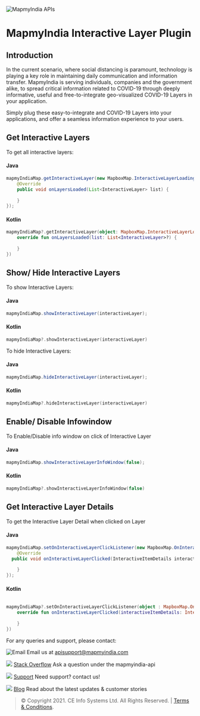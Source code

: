 
![MapmyIndia APIs](https://www.mapmyindia.com/api/img/mapmyindia-api.png)
# MapmyIndia Interactive Layer Plugin

## Introduction

In the current scenario, where social distancing is paramount, technology is playing a key role in maintaining daily communication and information transfer. MapmyIndia is serving individuals, companies and the government alike, to spread critical information related to COVID-19 through deeply informative, useful and free-to-integrate geo-visualized COVID-19 Layers in your application.

Simply plug these easy-to-integrate and COVID-19 Layers into your applications, and offer a seamless information experience to your users.

## Get Interactive Layers

To get all interactive layers:
#### Java
~~~java
mapmyIndiaMap.getInteractiveLayer(new MapboxMap.InteractiveLayerLoadingListener() {  
    @Override  
    public void onLayersLoaded(List<InteractiveLayer> list) {  
  
    }  
});
~~~

#### Kotlin
~~~kotlin
mapmyIndiaMap?.getInteractiveLayer(object: MapboxMap.InteractiveLayerLoadingListener {  
    override fun onLayersLoaded(list: List<InteractiveLayer>?) {  
        
    }  
})
~~~

## Show/ Hide Interactive Layers

To show Interactive Layers:
#### Java
~~~java
mapmyIndiaMap.showInteractiveLayer(interactiveLayer);
~~~

#### Kotlin
~~~kotlin
mapmyIndiaMap?.showInteractiveLayer(interactiveLayer)
~~~
To hide Interactive Layers:
#### Java
~~~java
mapmyIndiaMap.hideInteractiveLayer(interactiveLayer);
~~~
#### Kotlin
~~~kotlin
mapmyIndiaMap?.hideInteractiveLayer(interactiveLayer)
~~~

## Enable/ Disable Infowindow
To Enable/Disable info window on click of Interactive Layer

#### Java
~~~java
mapmyIndiaMap.showInteractiveLayerInfoWindow(false);
~~~
#### Kotlin
~~~kotlin
mapmyIndiaMap?.showInteractiveLayerInfoWindow(false)
~~~

## Get Interactive Layer Details
To get the Interactive Layer Detail when clicked on Layer
#### Java
~~~java
mapmyIndiaMap.setOnInteractiveLayerClickListener(new MapboxMap.OnInteractiveLayerClickListener() {  
    @Override  
  public void onInteractiveLayerClicked(InteractiveItemDetails interactiveItemDetails) {  
  
    }  
});
~~~
#### Kotlin
~~~kotlin
  
mapmyIndiaMap?.setOnInteractiveLayerClickListener(object : MapboxMap.OnInteractiveLayerClickListener {  
    override fun onInteractiveLayerClicked(interactiveItemDetails: InteractiveItemDetails?) {  
  
    }  
})
~~~
For any queries and support, please contact:

![Email](https://www.google.com/a/cpanel/mapmyindia.co.in/images/logo.gif?service=google_gsuite)
Email us at [apisupport@mapmyindia.com](mailto:apisupport@mapmyindia.com)

![](https://www.mapmyindia.com/api/img/icons/stack-overflow.png)
[Stack Overflow](https://stackoverflow.com/questions/tagged/mapmyindia-api)
Ask a question under the mapmyindia-api

![](https://www.mapmyindia.com/api/img/icons/support.png)
[Support](https://www.mapmyindia.com/api/index.php#f_cont)
Need support? contact us!

![](https://www.mapmyindia.com/api/img/icons/blog.png)
[Blog](http://www.mapmyindia.com/blog/)
Read about the latest updates & customer stories


> © Copyright 2021. CE Info Systems Ltd. All Rights Reserved. | [Terms & Conditions](http://www.mapmyindia.com/api/terms-&-conditions).